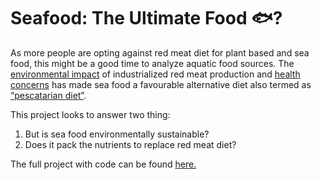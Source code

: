 # Seafood: The Ultimate Food 🐟?

As more people are opting against red meat diet for plant based and sea
food, this might be a good time to analyze aquatic food sources. The
[environmental
impact](https://www.greenpeace.org.uk/news/why-meat-is-bad-for-the-environment/#:~:text=It%20causes%20climate%20change,the%20atmosphere%2C%20accelerating%20global%20warming)
of industrialized red meat production and [health
concerns](https://www.nytimes.com/2019/09/30/health/red-meat-heart-cancer.html)
has made sea food a favourable alternative diet also termed as
[“pescatarian
diet”](https://www.medicalnewstoday.com/articles/323907#:~:text=What%20is%20a%20pescatarian%20diet%3F&text=In%20the%20pescatarian%20diet%2C%20a,and%20fish%20products%20may%20enhance).

This project looks to answer two thing:

1.  But is sea food environmentally sustainable?
2.  Does it pack the nutrients to replace red meat diet?


The full project with code can be found [here.](https://github.com/rickyboshe/Fisheries/blob/main/Fisheries/Fisheries.md)
